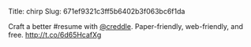 Title: chirp
Slug: 671ef9321c3ff5b6402b3f063bc6f1da

Craft a better #resume with <a href="http://twitter.com/creddle">@creddle</a>. Paper-friendly, web-friendly, and free. <a href="http://t.co/6d65HcafXg">http://t.co/6d65HcafXg</a>

